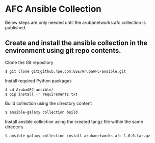 AFC Ansible Collection
=========

Below steps are only needed until the arubanetworks.afc collection is published.

Create and install the ansible collection in the environment using git repo contents.
------------

Clone the Git repository
```bash
$ git clone git@github.hpe.com:GSE/ArubaAFC-ansible.git
```

Install required Python packages
```bash
$ cd ArubaAFC-ansible/
$ pip install -r requirements.txt
```

Build collection using the directory content
```bash
$ ansible-galaxy collection build
```

Install ansible collection using the created tar.gz file within the same directory
```bash
$ ansible-galaxy collection install arubanetworks-afc-1.0.0.tar.gz
```
